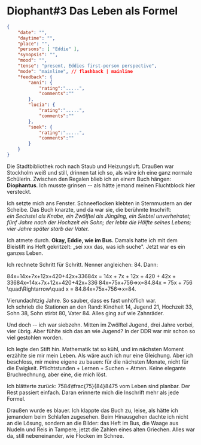 # Diophant#3 Das Leben als Formel

```json
{
    "date": "",
    "daytime": "",
    "place": "",
    "persons": [ "Eddie" ],
    "synopsis": "",
    "mood": "",
    "tense": "present, Eddies first-person perspective",
    "mode": "mainline", // flashback | mainline
    "feedback": {
        "anni": {
            "rating":".....",
            "comments":""
        },
        "lucia": {
            "rating":".....",
            "comments":""
        },
        "soek": {
            "rating":".....",
            "comments":""
        }
    }
}
```

Die Stadtbibliothek roch nach Staub und Heizungsluft. Draußen war
Stockholm weiß und still, drinnen tat ich so, als wäre ich eine ganz
normale Schülerin. Zwischen den Regalen blieb ich an einem Buch hängen:
**Diophantus**. Ich musste grinsen -- als hätte jemand meinen
Fluchtblock hier versteckt.

Ich setzte mich ans Fenster. Schneeflocken klebten in Sternmustern an
der Scheibe. Das Buch knarzte, und da war sie, die berühmte Inschrift:\
*ein Sechstel als Knabe, ein Zwölftel als Jüngling, ein Siebtel
unverheiratet; fünf Jahre nach der Hochzeit ein Sohn; der lebte die
Hälfte seines Lebens; vier Jahre später starb der Vater.*

Ich atmete durch. **Okay, Eddie, wie im Bus.** Damals hatte ich mit dem
Bleistift ins Heft gekritzelt: „sei xxx das, was ich suche". Jetzt war
es ein ganzes Leben.

Ich rechnete Schritt für Schritt. Nenner angleichen: 84. Dann:

84x=14x+7x+12x+420+42x+33684x = 14x + 7x + 12x + 420 + 42x +
33684x=14x+7x+12x+420+42x+336 84x=75x+756=>x=84.84x = 75x + 756
\\quad\\Rightarrow\\quad x = 84.84x=75x+756=>x=84.

Vierundachtzig Jahre. So sauber, dass es fast unhöflich war.\
Ich schrieb die Stationen an den Rand: Kindheit 14, Jugend 21, Hochzeit
33, Sohn 38, Sohn stirbt 80, Vater 84. Alles ging auf wie Zahnräder.

Und doch -- ich war siebzehn. Mitten im Zwölftel Jugend, drei Jahre
vorbei, vier übrig. Aber fühlte sich das an wie Jugend? In der DDR war
mir schon so viel gestohlen worden.

Ich legte den Stift hin. Mathematik tat so kühl, und im nächsten Moment
erzählte sie mir mein Leben. Als wäre auch ich nur eine Gleichung. Aber
ich beschloss, mir meine eigene zu bauen: für die nächsten Monate, nicht
für die Ewigkeit. Pflichtstunden + Lernen + Suchen + Atmen. Keine
elegante Bruchrechnung, aber eine, die mich löst.

Ich blätterte zurück: 7584\\tfrac{75}{84}8475​ vom Leben sind planbar.
Der Rest passiert einfach. Daran erinnerte mich die Inschrift mehr als
jede Formel.

Draußen wurde es blauer. Ich klappte das Buch zu, leise, als hätte ich
jemandem beim Schlafen zugesehen. Beim Hinausgehen dachte ich nicht an
die Lösung, sondern an die Bilder: das Heft im Bus, die Waage aus Nudeln
und Reis in Tampere, jetzt die Zahlen eines alten Griechen. Alles war
da, still nebeneinander, wie Flocken im Schnee.
